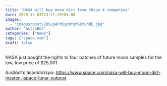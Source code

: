 ```yaml
---
title: "NASA will buy moon dirt from these 4 companies"
date: 2020-12-03T23:17:19+01:00
images:
  - "images/post/2BSCg4PN5ypNYgWS9tUhdE.jpg"
author: "AstroBot"
categories: ["News"]
tags: ["space.com"]
draft: false
---
```


NASA just bought the rights to four batches of future moon samples for the low, low price of $25,001. 

Διαβάστε περισσότερα: https://www.space.com/nasa-will-buy-moon-dirt-masten-ispace-lunar-outpost
